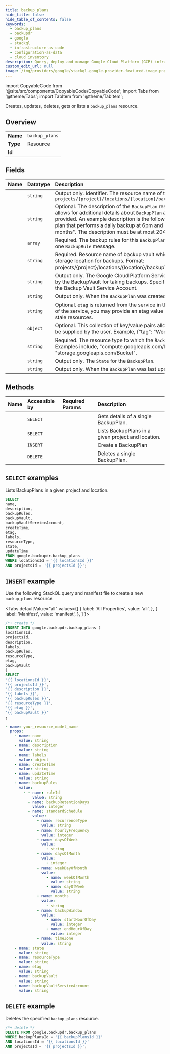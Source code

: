 ```yaml
---
title: backup_plans
hide_title: false
hide_table_of_contents: false
keywords:
  - backup_plans
  - backupdr
  - google
  - stackql
  - infrastructure-as-code
  - configuration-as-data
  - cloud inventory
description: Query, deploy and manage Google Cloud Platform (GCP) infrastructure and resources using SQL
custom_edit_url: null
image: /img/providers/google/stackql-google-provider-featured-image.png
---
```


import CopyableCode from '@site/src/components/CopyableCode/CopyableCode';
import Tabs from '@theme/Tabs';
import TabItem from '@theme/TabItem';

Creates, updates, deletes, gets or lists a <code>backup_plans</code> resource.

## Overview
<table><tbody>
<tr><td><b>Name</b></td><td><code>backup_plans</code></td></tr>
<tr><td><b>Type</b></td><td>Resource</td></tr>
<tr><td><b>Id</b></td><td><CopyableCode code="google.backupdr.backup_plans" /></td></tr>
</tbody></table>

## Fields
| Name | Datatype | Description |
|:-----|:---------|:------------|
| <CopyableCode code="name" /> | `string` | Output only. Identifier. The resource name of the `BackupPlan`. Format: `projects/{project}/locations/{location}/backupPlans/{backup_plan}` |
| <CopyableCode code="description" /> | `string` | Optional. The description of the `BackupPlan` resource. The description allows for additional details about `BackupPlan` and its use cases to be provided. An example description is the following: "This is a backup plan that performs a daily backup at 6pm and retains data for 3 months". The description must be at most 2048 characters. |
| <CopyableCode code="backupRules" /> | `array` | Required. The backup rules for this `BackupPlan`. There must be at least one `BackupRule` message. |
| <CopyableCode code="backupVault" /> | `string` | Required. Resource name of backup vault which will be used as storage location for backups. Format: projects/{project}/locations/{location}/backupVaults/{backupvault} |
| <CopyableCode code="backupVaultServiceAccount" /> | `string` | Output only. The Google Cloud Platform Service Account to be used by the BackupVault for taking backups. Specify the email address of the Backup Vault Service Account. |
| <CopyableCode code="createTime" /> | `string` | Output only. When the `BackupPlan` was created. |
| <CopyableCode code="etag" /> | `string` | Optional. `etag` is returned from the service in the response. As a user of the service, you may provide an etag value in this field to prevent stale resources. |
| <CopyableCode code="labels" /> | `object` | Optional. This collection of key/value pairs allows for custom labels to be supplied by the user. Example, {"tag": "Weekly"}. |
| <CopyableCode code="resourceType" /> | `string` | Required. The resource type to which the `BackupPlan` will be applied. Examples include, "compute.googleapis.com/Instance" and "storage.googleapis.com/Bucket". |
| <CopyableCode code="state" /> | `string` | Output only. The `State` for the `BackupPlan`. |
| <CopyableCode code="updateTime" /> | `string` | Output only. When the `BackupPlan` was last updated. |

## Methods
| Name | Accessible by | Required Params | Description |
|:-----|:--------------|:----------------|:------------|
| <CopyableCode code="get" /> | `SELECT` | <CopyableCode code="backupPlansId, locationsId, projectsId" /> | Gets details of a single BackupPlan. |
| <CopyableCode code="list" /> | `SELECT` | <CopyableCode code="locationsId, projectsId" /> | Lists BackupPlans in a given project and location. |
| <CopyableCode code="create" /> | `INSERT` | <CopyableCode code="locationsId, projectsId" /> | Create a BackupPlan |
| <CopyableCode code="delete" /> | `DELETE` | <CopyableCode code="backupPlansId, locationsId, projectsId" /> | Deletes a single BackupPlan. |

## `SELECT` examples

Lists BackupPlans in a given project and location.

```sql
SELECT
name,
description,
backupRules,
backupVault,
backupVaultServiceAccount,
createTime,
etag,
labels,
resourceType,
state,
updateTime
FROM google.backupdr.backup_plans
WHERE locationsId = '{{ locationsId }}'
AND projectsId = '{{ projectsId }}';
```

## `INSERT` example

Use the following StackQL query and manifest file to create a new <code>backup_plans</code> resource.

<Tabs
    defaultValue="all"
    values={[
        { label: 'All Properties', value: 'all', },
        { label: 'Manifest', value: 'manifest', },
    ]
}>
<TabItem value="all">

```sql
/*+ create */
INSERT INTO google.backupdr.backup_plans (
locationsId,
projectsId,
description,
labels,
backupRules,
resourceType,
etag,
backupVault
)
SELECT 
'{{ locationsId }}',
'{{ projectsId }}',
'{{ description }}',
'{{ labels }}',
'{{ backupRules }}',
'{{ resourceType }}',
'{{ etag }}',
'{{ backupVault }}'
;
```
</TabItem>
<TabItem value="manifest">

```yaml
- name: your_resource_model_name
  props:
    - name: name
      value: string
    - name: description
      value: string
    - name: labels
      value: object
    - name: createTime
      value: string
    - name: updateTime
      value: string
    - name: backupRules
      value:
        - - name: ruleId
            value: string
          - name: backupRetentionDays
            value: integer
          - name: standardSchedule
            value:
              - name: recurrenceType
                value: string
              - name: hourlyFrequency
                value: integer
              - name: daysOfWeek
                value:
                  - string
              - name: daysOfMonth
                value:
                  - integer
              - name: weekDayOfMonth
                value:
                  - name: weekOfMonth
                    value: string
                  - name: dayOfWeek
                    value: string
              - name: months
                value:
                  - string
              - name: backupWindow
                value:
                  - name: startHourOfDay
                    value: integer
                  - name: endHourOfDay
                    value: integer
              - name: timeZone
                value: string
    - name: state
      value: string
    - name: resourceType
      value: string
    - name: etag
      value: string
    - name: backupVault
      value: string
    - name: backupVaultServiceAccount
      value: string

```
</TabItem>
</Tabs>

## `DELETE` example

Deletes the specified <code>backup_plans</code> resource.

```sql
/*+ delete */
DELETE FROM google.backupdr.backup_plans
WHERE backupPlansId = '{{ backupPlansId }}'
AND locationsId = '{{ locationsId }}'
AND projectsId = '{{ projectsId }}';
```
